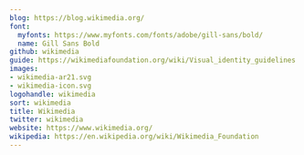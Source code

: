 ```yaml
---
blog: https://blog.wikimedia.org/
font:
  myfonts: https://www.myfonts.com/fonts/adobe/gill-sans/bold/
  name: Gill Sans Bold
github: wikimedia
guide: https://wikimediafoundation.org/wiki/Visual_identity_guidelines
images:
- wikimedia-ar21.svg
- wikimedia-icon.svg
logohandle: wikimedia
sort: wikimedia
title: Wikimedia
twitter: wikimedia
website: https://www.wikimedia.org/
wikipedia: https://en.wikipedia.org/wiki/Wikimedia_Foundation
---
```

